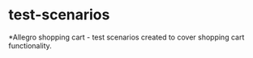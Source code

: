 # test-scenarios

  *Allegro shopping cart - test scenarios created to cover shopping cart functionality. 
